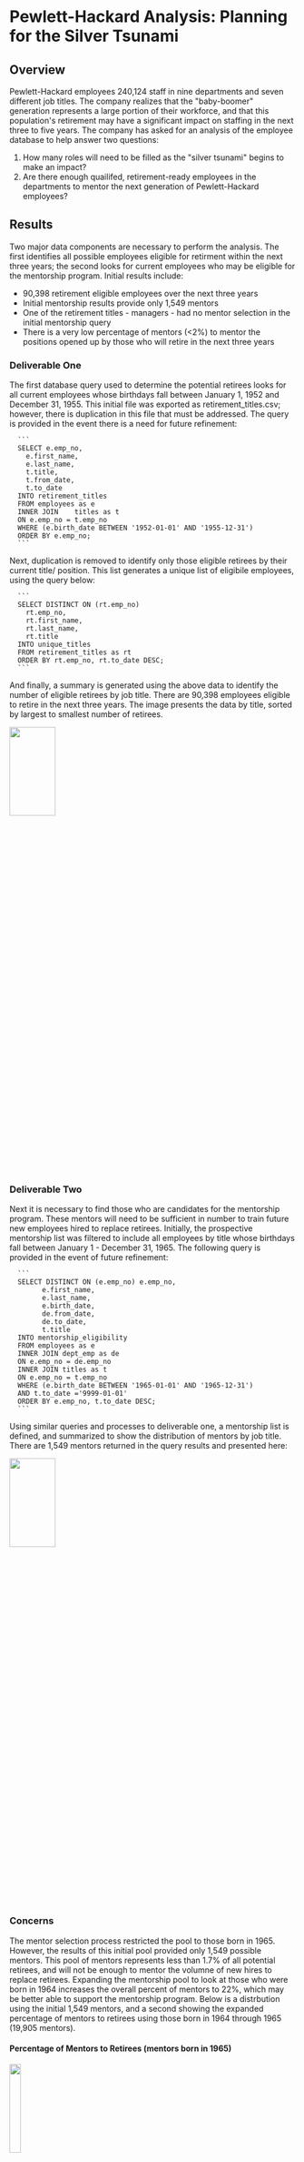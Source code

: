 # Pewlett-Hackard Analysis: Planning for the Silver Tsunami

## Overview
Pewlett-Hackard employees 240,124 staff in nine departments and seven different job titles. The company realizes that the "baby-boomer" generation represents a large portion of their workforce, and that this population's retirement may have a significant impact on staffing in the next three to five years. The company has asked for an analysis of the employee database to help answer two questions:
1. How many roles will need to be filled as the "silver tsunami" begins to make an impact?
2. Are there enough quailifed, retirement-ready employees in the departments to mentor the next generation of Pewlett-Hackard employees?

## Results
Two major data components are necessary to perform the analysis. The first identifies all possible employees eligible for retirment within the next three years; the second looks for current employees who may be eligible for the mentorship program. Initial results include:
- 90,398 retirement eligible employees over the next three years
- Initial mentorship results provide only 1,549 mentors
- One of the retirement titles - managers - had no mentor selection in the initial mentorship query
- There is a very low percentage of mentors (<2%) to mentor the positions opened up by those who will retire in the next three years

### Deliverable One
The first database query used to determine the potential retirees looks for all current employees whose birthdays fall between January 1, 1952 and December 31, 1955. This initial file was exported as retirement_titles.csv; however, there is duplication in this file that must be addressed. The query is provided in the event there is a need for future refinement:

      ```
      SELECT e.emp_no, 
        e.first_name, 
        e.last_name, 
        t.title, 
        t.from_date, 
        t.to_date
      INTO retirement_titles
      FROM employees as e
      INNER JOIN	titles as t
      ON e.emp_no = t.emp_no
      WHERE (e.birth_date BETWEEN '1952-01-01' AND '1955-12-31')
      ORDER BY e.emp_no;
      ```

Next, duplication is removed to identify only those eligible retirees by their current title/ position. This list generates a unique list of eligibile employees, using the query below:

      ```
      SELECT DISTINCT ON (rt.emp_no)
        rt.emp_no, 
        rt.first_name, 
        rt.last_name, 
        rt.title
      INTO unique_titles
      FROM retirement_titles as rt
      ORDER BY rt.emp_no, rt.to_date DESC;
      ```
And finally, a summary is generated using the above data to identify the number of eligible retirees by job title. There are 90,398 employees eligible to retire in the next three years. The image presents the data by title, sorted by largest to smallest number of retirees.

<img src ="images/retiring_titles_table.png" width="40%" height="20%">

### Deliverable Two
Next it is necessary to find those who are candidates for the mentorship program. These mentors will need to be sufficient in number to train future new employees hired to replace retirees. Initially, the prospective mentorship list was filtered to include all employees by title whose birthdays fall between January 1 - December 31, 1965. The following query is provided in the event of future refinement:

      ```
      SELECT DISTINCT ON (e.emp_no) e.emp_no, 
            e.first_name, 
            e.last_name, 
            e.birth_date,
            de.from_date,
            de.to_date,
            t.title
      INTO mentorship_eligibility
      FROM employees as e
      INNER JOIN dept_emp as de
      ON e.emp_no = de.emp_no
      INNER JOIN titles as t
      ON e.emp_no = t.emp_no
      WHERE (e.birth_date BETWEEN '1965-01-01' AND '1965-12-31')
      AND t.to_date ='9999-01-01'
      ORDER BY e.emp_no, t.to_date DESC;
      ```
Using similar queries and processes to deliverable one, a mentorship list is defined, and summarized to show the distribution of mentors by job title. There are 1,549 mentors returned in the query results and presented here:

<img src = "images/mentor_summary_by_title.png" width="40%" height="20%">

### Concerns
The mentor selection process restricted the pool to those born in 1965. However, the results of this initial pool provided only 1,549 possible mentors. This pool of mentors represents less than 1.7% of all potential retirees, and will not be enough to mentor the volumne of new hires to replace retirees. Expanding the mentorship pool to look at those who were born in 1964 increases the overall percent of mentors to 22%, which may be better able to support the mentorship program. Below is a distrbution using the initial 1,549 mentors, and a second showing the expanded percentage of mentors to retirees using those born in 1964 through 1965 (19,905 mentors).

#### Percentage of Mentors to Retirees (mentors born in 1965)

<img src = "images/percent_mentors_to_retirees.png" weight="40%" height="20%">

#### Percentage of Expanded Mentors to Retirees (mentors born between 1964 and 1965)

<img src = "images/percent_expanded_mentors_to_retirees.png" weight="40%" height="20%">

Another concern arose when looking at expanding the mentorship pool to include employees born in 1966. The query returned no results for employees born in 1966. This result seems unusual, and should be investigated. 

## Summary of the Analysis
Of the 240,124 employees, 90,398 distributed over seven different roles will need to be filled within the next three years. This number represents nearly 38% of the company's workforce. The total number of mentors as initially defined is 1,549 employees. The mentorships selected in the initial query is not sufficient to mentor the next generation of Pewlett-Hackard employees.

Other questions from the queries and data include:

- Senior Engineers are the largest potential retiree pool with over 29,000 employees, or nearly 30% of the retirement elegible employees.
      - How difficult will it be to find qualified engineers to fill these senior level roles?
- Senior Staff is the second largest potential retiree pool with over 28,000 employees, again representing nearly 30% of total retirement eligible employees
- Nearly 70% of all possible retirees are in senior positions.
      - Should current retirement eligible staff be mentoring the "mentor staff" now to fill these senior level roles?
- Nearly 50% of all possible retirees are "senior engineers" or "engineers".
      - How difficult will it be to find qualified engineers to fill these roles?

A query was built that shows the side-by-side comparison of retirement roles compared the expanded mentors (19,905 mentors) in those roles. The total retiring staff is heavy in both senior engineers and senior staff, and also reflects a considerable number of engineers not specified as "senior". Since senior level positions and engineers can be difficult to hire, Pewlett-Hackard may wish to consider using their retirement eligible pool to mentor those who will remain as future mentors for new employees.

1. The query used to build the ditribution of mentors to retirees query shown below. The query for the expanded mentors is provided in the event it needs to be refined in the future:

            ```
            SELECT rt.title "Retiree Title", rt.count retirees,
                        mentor_count, 
                        ROUND(CAST(mentor_count AS DEC) / CAST(rt.count AS DEC)*100,2) AS percent_mentors
            FROM retiring_titles AS rt
            LEFT JOIN mentor_summary_expanded AS ms
            ON rt.title = mentor_title
            GROUP BY "Retiree Title", mentor_count, retirees;
            ```
2. The percentage distribution of mentors to retirees after expanding the mentorship to include those born in 1964
<img src = "images/percent_expanded_mentors_to_retirees.png" weight="40%" height="20%">

Expanding the mentorship selection query to include those born in 1964 increases the mentorship pool to 19,905 possible mentors, or 22% of the retirement pool. In addition, Pewlett-Hackard may want to seek out local or regional universities to recruit their pool of engineers. The analysis shows engineer positions make up a large portion of those riding the "silver tsunami". Due to the significant number of senior engineers anticipated to retire in the next three years, the company may also want to initiate a mentorship program with this group of retirees in order to build their next senior level engineers before they department the company.


